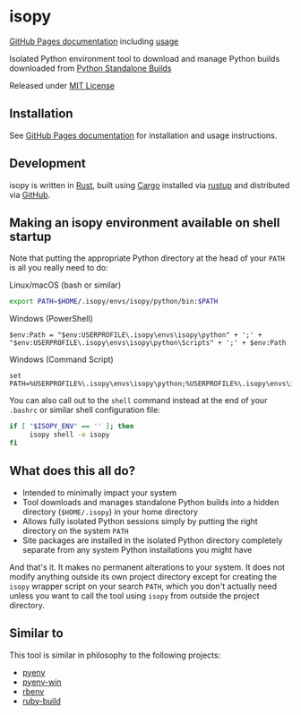 # isopy

[GitHub Pages documentation][github-pages] including [usage][usage]

Isolated Python environment tool to download and manage Python builds
downloaded from [Python Standalone Builds][python-build-standalone-releases]

Released under [MIT License](LICENSE)

## Installation

See [GitHub Pages documentation][github-pages] for installation and usage
instructions.

## Development

isopy is written in [Rust][rust], built using [Cargo][cargo-book] installed via [rustup][rustup] and distributed via [GitHub][releases].

## Making an isopy environment available on shell startup

Note that putting the appropriate Python directory at the head of your
`PATH` is all you really need to do:

Linux/macOS (bash or similar)

```bash
export PATH=$HOME/.isopy/envs/isopy/python/bin:$PATH
```

Windows (PowerShell)

```pwsh
$env:Path = "$env:USERPROFILE\.isopy\envs\isopy\python" + ';' + "$env:USERPROFILE\.isopy\envs\isopy\python\Scripts" + ';' + $env:Path
```

Windows (Command Script)

```pwsh
set PATH=%USERPROFILE%\.isopy\envs\isopy\python;%USERPROFILE%\.isopy\envs\isopy\python\Scripts;%PATH%
```

You can also call out to the `shell` command instead at the end of your
`.bashrc` or similar shell configuration file:

```bash
if [ "$ISOPY_ENV" == '' ]; then
     isopy shell -e isopy
fi
```

## What does this all do?

* Intended to minimally impact your system
* Tool downloads and manages standalone Python builds into a hidden
directory (`$HOME/.isopy`) in your home directory
* Allows fully isolated Python sessions simply by putting the right
directory on the system `PATH`
* Site packages are installed in the isolated Python directory
completely separate from any system Python installations you might have

And that's it. It makes no permanent alterations to your system. It does
not modify anything outside its own project directory except for
creating the `isopy` wrapper script on your search `PATH`, which you
don't actually need unless you want to call the tool using `isopy` from
outside the project directory.

## Similar to

This tool is similar in philosophy to the following projects:

* [pyenv][pyenv]
* [pyenv-win][pyenv-win]
* [rbenv][rbenv]
* [ruby-build][ruby-build]

[cargo-book]: https://doc.rust-lang.org/cargo/
[github-pages]: https://rcook.github.io/isopy/
[pyenv]: https://github.com/pyenv/pyenv
[pyenv-win]: https://github.com/pyenv-win/pyenv-win
[python-build-standalone-releases]: https://github.com/indygreg/python-build-standalone/releases
[rbenv]: https://github.com/rbenv/rbenv
[releases]: https://github.com/rcook/isopyrs/releases
[ruby-build]: https://github.com/rbenv/ruby-build
[rust]: https://www.rust-lang.org/
[rustup]: https://rustup.rs/
[usage]: https://rcook.github.io/isopy/usage
